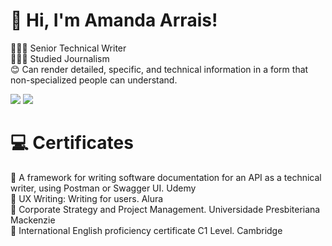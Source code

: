 # 👋 Hi, I'm Amanda Arrais!
👩🏻‍💻 Senior Technical Writer<br/>
👩🏻‍🎓 Studied Journalism <br/>
😊 Can render detailed, specific, and technical information in a form that non-specialized people can understand. <br/>

<div> 
<a href = "mailto:amandaarraism@gmail.com"><img src="https://img.shields.io/badge/-Gmail-%23333?style=for-the-badge&logo=gmail&logoColor=white" target="_blank"></a>
  <a href="https://www.linkedin.com/in/amandaarraism/" target="_blank"><img src="https://img.shields.io/badge/-LinkedIn-%230077B5?style=for-the-badge&logo=linkedin&logoColor=white" target="_blank"></a> 
  
</div>

# 💻 Certificates
💭 A framework for writing software documentation for an API as a technical writer, using Postman or Swagger UI. Udemy<br/>
💭 UX Writing: Writing for users. Alura<br/>
💭 Corporate Strategy and Project Management.  Universidade Presbiteriana Mackenzie<br/>
💭 International English proficiency certificate C1 Level. Cambridge <br/>

